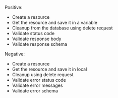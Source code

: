 Positive:

- Create a resource
- Get the resource and save it in a variable
- Cleanup from the database using delete request
- Validate status code
- Validate response body
- Validate response schema


Negative:

- Create a resource
- Get the resource and save it in local
- Cleanup using delete request
- Validate error status code
- Validate error messages
- Validate error schema

